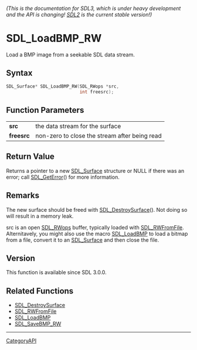 ###### (This is the documentation for SDL3, which is under heavy development and the API is changing! [SDL2](https://wiki.libsdl.org/SDL2/) is the current stable version!)
# SDL_LoadBMP_RW

Load a BMP image from a seekable SDL data stream.

## Syntax

```c
SDL_Surface* SDL_LoadBMP_RW(SDL_RWops *src,
                            int freesrc);

```

## Function Parameters

|                 |                                               |
| --------------- | --------------------------------------------- |
| **src**         | the data stream for the surface               |
| **freesrc**     | non-zero to close the stream after being read |

## Return Value

Returns a pointer to a new [SDL_Surface](SDL_Surface) structure or NULL if
there was an error; call [SDL_GetError](SDL_GetError)() for more
information.

## Remarks

The new surface should be freed with
[SDL_DestroySurface](SDL_DestroySurface)(). Not doing so will result in a
memory leak.

src is an open [SDL_RWops](SDL_RWops) buffer, typically loaded with
[SDL_RWFromFile](SDL_RWFromFile). Alternitavely, you might also use the
macro [SDL_LoadBMP](SDL_LoadBMP) to load a bitmap from a file, convert it
to an [SDL_Surface](SDL_Surface) and then close the file.

## Version

This function is available since SDL 3.0.0.

## Related Functions

* [SDL_DestroySurface](SDL_DestroySurface)
* [SDL_RWFromFile](SDL_RWFromFile)
* [SDL_LoadBMP](SDL_LoadBMP)
* [SDL_SaveBMP_RW](SDL_SaveBMP_RW)

----
[CategoryAPI](CategoryAPI)

